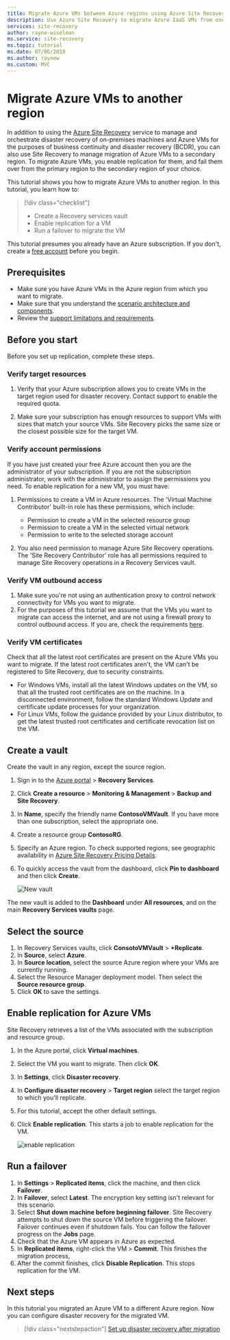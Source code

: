 ```yaml
---
title: Migrate Azure VMs between Azure regions using Azure Site Recovery | Microsoft Docs
description: Use Azure Site Recovery to migrate Azure IaaS VMs from one Azure region to another.
services: site-recovery
author: rayne-wiselman
ms.service: site-recovery
ms.topic: tutorial
ms.date: 07/06/2018
ms.author: raynew
ms.custom: MVC
---
```


# Migrate Azure VMs to another region

In addition to using the [Azure Site Recovery](site-recovery-overview.md) service to manage and orchestrate disaster recovery of on-premises machines and Azure VMs for the purposes of business continuity and disaster recovery (BCDR), you can also use Site Recovery to manage migration of Azure VMs to a secondary region. To migrate Azure VMs, you enable replication for them, and fail them over from the primary region to the secondary region of your choice.

This tutorial shows you how to migrate Azure VMs to another region. In this tutorial, you learn how to:

> [!div class="checklist"]
> * Create a Recovery services vault
> * Enable replication for a VM
> * Run a failover to migrate the VM

This tutorial presumes you already have an Azure subscription. If you don't, create a [free account](https://azure.microsoft.com/pricing/free-trial/) before you begin.





## Prerequisites

- Make sure you have Azure VMs in the Azure region from which you want to migrate.
- Make sure that you understand the [scenario architecture and components](azure-to-azure-architecture.md).
- Review the [support limitations and requirements](azure-to-azure-support-matrix.md).



## Before you start

Before you set up replication, complete these steps.


### Verify target resources

1. Verify that your Azure subscription allows you to create VMs in the target region used for disaster recovery. Contact support to enable the required quota.

2. Make sure your subscription has enough resources to support VMs with sizes that match your source VMs. Site Recovery picks the same size or the closest possible size for the target VM.


### Verify account permissions

If you have just created your free Azure account then you are the administrator of your subscription. If you are not the subscription administrator, work with the administrator to assign the permissions you need. To enable replication for a new VM, you must have:

1. Permissions to create a VM in Azure resources. The 'Virtual Machine Contributor' built-in role has these permissions, which include:
    - Permission to create a VM in the selected resource group
    - Permission to create a VM in the selected virtual network
    - Permission to write to the selected storage account

2. You also need permission to manage Azure Site Recovery operations. The 'Site Recovery Contributor' role has all permissions required to manage Site Recovery operations in a Recovery Services vault.


### Verify VM outbound access

1. Make sure you're not using an authentication proxy to control network connectivity for VMs you want to migrate. 
2. For the purposes of this tutorial we assume that the VMs you want to migrate can access the internet, and are not using a firewall proxy to control outbound access. If you are, check the requirements [here](azure-to-azure-tutorial-enable-replication.md#configure-outbound-network-connectivity).

### Verify VM certificates

Check that all the latest root certificates are present on the Azure VMs you want to migrate. If the latest root certificates aren't, the VM can't be registered to Site
Recovery, due to security constraints.

- For Windows VMs, install all the latest Windows updates on the VM, so that all the trusted root certificates are on the machine. In a disconnected environment, follow the standard Windows Update and certificate update processes for your organization.
- For Linux VMs, follow the guidance provided by your Linux distributor, to get the latest trusted root certificates and certificate revocation list on the VM.



## Create a vault

Create the vault in any region, except the source region.

1. Sign in to the [Azure portal](https://portal.azure.com) > **Recovery Services**.
2. Click **Create a resource** > **Monitoring & Management** > **Backup and Site Recovery**.
3. In **Name**, specify the friendly name **ContosoVMVault**. If you have more than one
   subscription, select the appropriate one.
4. Create a resource group **ContosoRG**.
5. Specify an Azure region. To check supported regions, see geographic availability in [Azure Site Recovery Pricing Details](https://azure.microsoft.com/pricing/details/site-recovery/).
6. To quickly access the vault from the dashboard, click **Pin to dashboard** and then click **Create**.

   ![New vault](./media/tutorial-migrate-azure-to-azure/azure-to-azure-vault.png)

The new vault is added to the **Dashboard** under **All resources**, and on the main **Recovery Services vaults** page.






## Select the source

1. In Recovery Services vaults, click **ConsotoVMVault** > **+Replicate**.
2. In **Source**, select **Azure**.
3. In **Source location**, select the source Azure region where your VMs are currently running.
4. Select the Resource Manager deployment model. Then select the **Source resource group**.
5. Click **OK** to save the settings.


## Enable replication for Azure VMs

Site Recovery retrieves a list of the VMs associated with the subscription and resource group.


1. In the Azure portal, click **Virtual machines**.
2. Select the VM you want to migrate. Then click **OK**.
3. In **Settings**, click **Disaster recovery**.
4. In **Configure disaster recovery** > **Target region** select the target region to which you'll replicate.
5. For this tutorial, accept the other default settings.
6. Click **Enable replication**. This starts a job to enable replication for the VM.

    ![enable replication](media/tutorial-migrate-azure-to-azure/settings.png)

 

## Run a failover

1. In **Settings** > **Replicated items**, click the machine, and then click **Failover**.
2. In **Failover**, select **Latest**. The encryption key setting isn't relevant for this scenario.
3. Select **Shut down machine before beginning failover**. Site Recovery attempts to shut down the source VM before triggering the failover. Failover continues even if shutdown fails. You can follow the failover progress on the **Jobs** page.
4. Check that the Azure VM appears in Azure as expected.
5. In **Replicated items**, right-click the VM > **Commit**. This finishes the migration process,
6. After the commit finishes, click **Disable Replication**.  This stops replication for the VM.



## Next steps

In this tutorial you migrated an Azure VM to a different Azure region. Now you can configure disaster recovery for the migrated VM.

> [!div class="nextstepaction"]
> [Set up disaster recovery after migration](azure-to-azure-quickstart.md)

